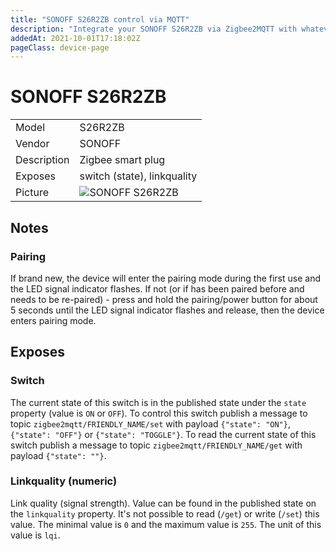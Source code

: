 ```yaml
---
title: "SONOFF S26R2ZB control via MQTT"
description: "Integrate your SONOFF S26R2ZB via Zigbee2MQTT with whatever smart home infrastructure you are using without the vendors bridge or gateway."
addedAt: 2021-10-01T17:18:02Z
pageClass: device-page
---
```


<!-- !!!! -->
<!-- ATTENTION: This file is auto-generated through docgen! -->
<!-- You can only edit the "Notes"-Section between the two comment lines "Notes BEGIN" and "Notes END". -->
<!-- Do not use h1 or h2 heading within "## Notes"-Section. -->
<!-- !!!! -->

# SONOFF S26R2ZB

|     |     |
|-----|-----|
| Model | S26R2ZB  |
| Vendor  | SONOFF  |
| Description | Zigbee smart plug |
| Exposes | switch (state), linkquality |
| Picture | ![SONOFF S26R2ZB](https://www.zigbee2mqtt.io/images/devices/S26R2ZB.jpg) |


<!-- Notes BEGIN: You can edit here. Add "## Notes" headline if not already present. -->
## Notes

### Pairing

If brand new, the device will enter the pairing mode during the first use and the LED signal indicator flashes. If not (or if has been paired before and needs to be re-paired) - press and hold the pairing/power button for about 5 seconds until the LED signal indicator flashes and release, then the device enters pairing mode.
<!-- Notes END: Do not edit below this line -->



## Exposes

### Switch 
The current state of this switch is in the published state under the `state` property (value is `ON` or `OFF`).
To control this switch publish a message to topic `zigbee2mqtt/FRIENDLY_NAME/set` with payload `{"state": "ON"}`, `{"state": "OFF"}` or `{"state": "TOGGLE"}`.
To read the current state of this switch publish a message to topic `zigbee2mqtt/FRIENDLY_NAME/get` with payload `{"state": ""}`.

### Linkquality (numeric)
Link quality (signal strength).
Value can be found in the published state on the `linkquality` property.
It's not possible to read (`/get`) or write (`/set`) this value.
The minimal value is `0` and the maximum value is `255`.
The unit of this value is `lqi`.

